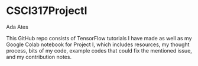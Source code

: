# CSCI317ProjectI
Ada Ates

This GitHub repo consists of TensorFlow tutorials I have made as well as my Google Colab notebook for Project I, which includes resources, my thought process, bits of my code, example codes that could fix the mentioned issue, and my contribution notes.
